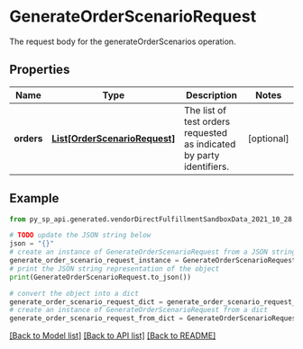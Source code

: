 # GenerateOrderScenarioRequest

The request body for the generateOrderScenarios operation.

## Properties

Name | Type | Description | Notes
------------ | ------------- | ------------- | -------------
**orders** | [**List[OrderScenarioRequest]**](OrderScenarioRequest.md) | The list of test orders requested as indicated by party identifiers. | [optional] 

## Example

```python
from py_sp_api.generated.vendorDirectFulfillmentSandboxData_2021_10_28.models.generate_order_scenario_request import GenerateOrderScenarioRequest

# TODO update the JSON string below
json = "{}"
# create an instance of GenerateOrderScenarioRequest from a JSON string
generate_order_scenario_request_instance = GenerateOrderScenarioRequest.from_json(json)
# print the JSON string representation of the object
print(GenerateOrderScenarioRequest.to_json())

# convert the object into a dict
generate_order_scenario_request_dict = generate_order_scenario_request_instance.to_dict()
# create an instance of GenerateOrderScenarioRequest from a dict
generate_order_scenario_request_from_dict = GenerateOrderScenarioRequest.from_dict(generate_order_scenario_request_dict)
```
[[Back to Model list]](../README.md#documentation-for-models) [[Back to API list]](../README.md#documentation-for-api-endpoints) [[Back to README]](../README.md)


